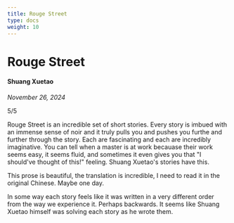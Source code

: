 ```yaml
---
title: Rouge Street
type: docs
weight: 10
---
```


# Rouge Street  

#### Shuang Xuetao

*November 26, 2024*

5/5

Rouge Street is an incredible set of short stories. Every story is imbued with an immense sense of noir and it truly pulls you and pushes you furthe and further through the story. Each are fascinating and each are incredibly imaginative. You can tell when a master is at work becauase their work seems easy, it seems fluid, and sometimes it even gives you that "I should've thought of this!" feeling. Shuang Xuetao's stories have this.

This prose is beautiful, the translation is incredible, I need to read it in the original Chinese. Maybe one day.

In some way each story feels like it was written in a very different order from the way we experience it. Perhaps backwards. It seems like Shuang Xuetao himself was solving each story as he wrote them.
